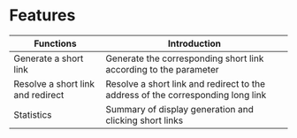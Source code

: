 # Features

| Functions             | Introduction                             |
| ---------------- | -------------------------------- |
| Generate a short link       | Generate the corresponding short link according to the parameter         |
| Resolve a short link and redirect | Resolve a short link and redirect to the address of the corresponding long link |
| Statistics             | Summary of display generation and clicking short links     |

